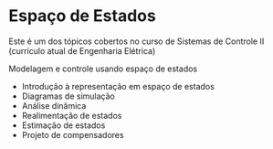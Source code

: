 # Espaço de Estados

Este é um dos tópicos cobertos no curso de Sistemas de Controle II (currículo atual de Engenharia Elétrica)

Modelagem e controle usando espaço de estados 

- Introdução à representação em espaço de estados
- Diagramas de simulação
- Análise dinâmica
- Realimentação de estados
- Estimação de estados
- Projeto de compensadores
